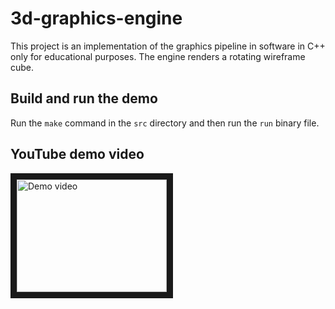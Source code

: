 # 3d-graphics-engine

This project is an implementation of the graphics pipeline in software in C++ only for educational purposes. The engine renders a rotating wireframe cube.

## Build and run the demo

Run the `make` command in the `src` directory and then run the `run` binary file.

## YouTube demo video

<a href="http://www.youtube.com/watch?feature=player_embedded&v=JBwWZDgK07w" target="_blank">
	<img src="http://img.youtube.com/vi/JBwWZDgK07w/0.jpg" alt="Demo video" width="240" height="180" border="10" />
</a>
